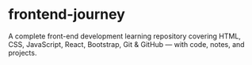 # frontend-journey
A complete front-end development learning repository covering HTML, CSS, JavaScript, React, Bootstrap, Git &amp; GitHub — with code, notes, and projects.
